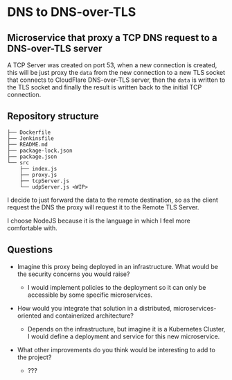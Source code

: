 # DNS to DNS-over-TLS

## Microservice that proxy a TCP DNS request to a DNS-over-TLS server

A TCP Server was created on port 53, when a new connection is created, this will be just proxy the `data` from the new connection to a new TLS socket that connects to CloudFlare DNS-over-TLS server, then the `data` is written to the TLS socket and finally the result is written back to the initial TCP connection.

## Repository structure

``` string
├── Dockerfile
├── Jenkinsfile
├── README.md
├── package-lock.json
├── package.json
└── src
    ├── index.js
    ├── proxy.js
    ├── tcpServer.js
    └── udpServer.js <WIP>
```

<!-- * file detailing your implementation, your choices -->
I decide to just forward the data to the remote destination, so as the client request the DNS the proxy will request it to the Remote TLS Server.

I choose NodeJS because it is the language in which I feel more comfortable with.

## Questions

* Imagine this proxy being deployed in an infrastructure. What would be the security concerns you would raise?
  * I would implement policies to the deployment so it can only be accessible by some specific microservices.

* How would you integrate that solution in a distributed, microservices-oriented and containerized architecture?
  * Depends on the infrastructure, but imagine it is a Kubernetes Cluster, I would define a deployment and service for this new microservice.

* What other improvements do you think would be interesting to add to the project?
  * ???

